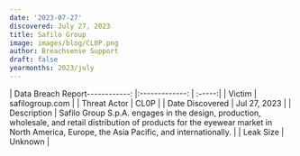 ```yaml
---
date: '2023-07-27'
discovered: July 27, 2023
title: Safilo Group
image: images/blog/CL0P.png
author: Breachsense Support
draft: false
yearmonths: 2023/july
---
```


| Data Breach Report------------:     |:-------------:    | :-----:|
| Victim      | safilogroup.com      | 
| Threat Actor      | CL0P      | 
| Date Discovered      | Jul 27, 2023      | 
| Description      | Safilo Group S.p.A. engages in the design, production, wholesale, and retail distribution of products for the eyewear market in North America, Europe, the Asia Pacific, and internationally.      | 
| Leak Size      | Unknown      | 

